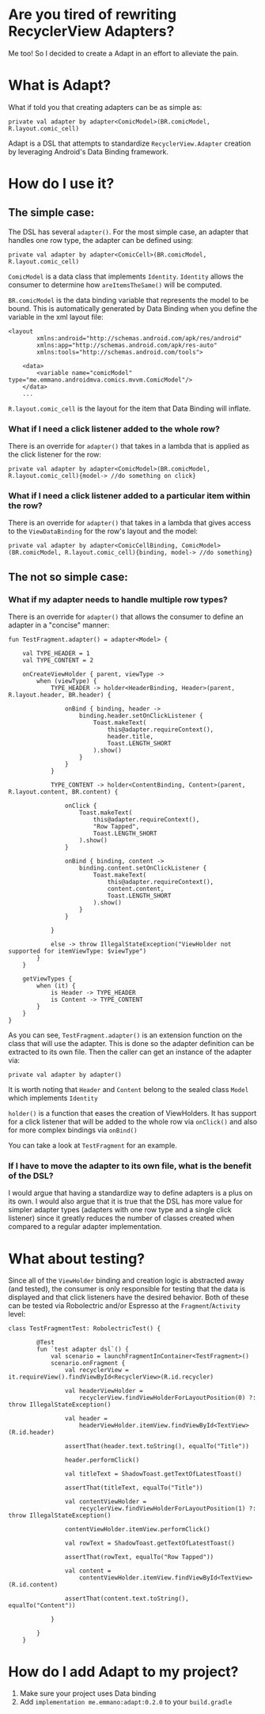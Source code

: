 # Are you tired of rewriting RecyclerView Adapters?
Me too! So I decided to create a Adapt in an effort to alleviate the pain.

# What is Adapt?
What if told you that creating adapters can be as simple as:

`private val adapter by adapter<ComicModel>(BR.comicModel, R.layout.comic_cell)`

Adapt is a DSL that attempts to standardize `RecyclerView.Adapter` creation by leveraging Android's
Data Binding framework.

# How do I use it?

## The simple case:

The DSL has several `adapter()`. For the most simple case, an adapter that handles one row type, the adapter can be defined using:

`private val adapter by adapter<ComicCell>(BR.comicModel, R.layout.comic_cell)`

`ComicModel` is a data class that implements `Identity`. `Identity` allows the consumer to determine how `areItemsTheSame()` will be computed.

`BR.comicModel` is the data binding variable that represents the model to be bound. This is automatically generated by Data Binding when you define the variable in the xml layout file:

```
<layout
        xmlns:android="http://schemas.android.com/apk/res/android"
        xmlns:app="http://schemas.android.com/apk/res-auto"
        xmlns:tools="http://schemas.android.com/tools">

    <data>
        <variable name="comicModel" type="me.emmano.androidmva.comics.mvvm.ComicModel"/>
    </data>
    ...
```

`R.layout.comic_cell` is the layout for the item that Data Binding will inflate.

### What if I need a click listener added to the whole row?

There is an override for `adapter()` that takes in a lambda that is applied as the click listener for the row:

`private val adapter by adapter<ComicModel>(BR.comicModel, R.layout.comic_cell){model-> //do something on click}`

### What if I need a click listener added to a particular item within the row?
There is an override for `adapter()` that takes in a lambda that gives access to the `ViewDataBinding` for the row's layout and the model:

`private val adapter by adapter<ComicCellBinding, ComicModel>(BR.comicModel, R.layout.comic_cell){binding, model-> //do something}`

## The not so simple case:
### What if my adapter needs to handle multiple row types?
There is an override for `adapter()` that allows the consumer to define an adapter in a "concise" manner:


```
fun TestFragment.adapter() = adapter<Model> {

    val TYPE_HEADER = 1
    val TYPE_CONTENT = 2

    onCreateViewHolder { parent, viewType ->
        when (viewType) {
            TYPE_HEADER -> holder<HeaderBinding, Header>(parent, R.layout.header, BR.header) {

                onBind { binding, header ->
                    binding.header.setOnClickListener {
                        Toast.makeText(
                            this@adapter.requireContext(),
                            header.title,
                            Toast.LENGTH_SHORT
                        ).show()
                    }
                }
            }

            TYPE_CONTENT -> holder<ContentBinding, Content>(parent, R.layout.content, BR.content) {

                onClick {
                    Toast.makeText(
                        this@adapter.requireContext(),
                        "Row Tapped",
                        Toast.LENGTH_SHORT
                    ).show()
                }

                onBind { binding, content ->
                    binding.content.setOnClickListener {
                        Toast.makeText(
                            this@adapter.requireContext(),
                            content.content,
                            Toast.LENGTH_SHORT
                        ).show()
                    }
                }

            }

            else -> throw IllegalStateException("ViewHolder not supported for itemViewType: $viewType")
        }
    }

    getViewTypes {
        when (it) {
            is Header -> TYPE_HEADER
            is Content -> TYPE_CONTENT
        }
    }
}
```
As you can see, `TestFragment.adapter()` is an extension function on the class that will use the adapter. This is done so the adapter definition can be extracted to its own file. Then the caller can get an instance of the adapter via:

`private val adapter by adapter()`

It is worth noting that `Header` and `Content` belong to the sealed class `Model` which implements `Identity`

`holder()` is a function that eases the creation of ViewHolders. It has support for a click listener that will be added to the whole row via `onClick()` and also for more complex bindings via `onBind()`

You can take a look at `TestFragment` for an example.

### If I have to move the adapter to its own file, what is the benefit of the DSL?
I would argue that having a standardize way to define adapters is a plus on its own. I would also argue
that it is true that the DSL has more value for simpler adapter types (adapters with one row type and a single click listener) since it greatly reduces the number of classes created when compared to a regular adapter implementation.


# What about testing?
Since all of the `ViewHolder` binding and creation logic is abstracted away (and tested), the consumer is only responsible for testing that the data is displayed and that click listeners have the desired behavior. Both of these can be tested via Robolectric and/or Espresso at the `Fragment`/`Activity` level:

```
class TestFragmentTest: RobolectricTest() {

        @Test
        fun `test adapter dsl`() {
            val scenario = launchFragmentInContainer<TestFragment>()
            scenario.onFragment {
                val recyclerView = it.requireView().findViewById<RecyclerView>(R.id.recycler)

                val headerViewHolder =
                    recyclerView.findViewHolderForLayoutPosition(0) ?: throw IllegalStateException()

                val header =
                    headerViewHolder.itemView.findViewById<TextView>(R.id.header)

                assertThat(header.text.toString(), equalTo("Title"))

                header.performClick()

                val titleText = ShadowToast.getTextOfLatestToast()

                assertThat(titleText, equalTo("Title"))

                val contentViewHolder =
                    recyclerView.findViewHolderForLayoutPosition(1) ?: throw IllegalStateException()

                contentViewHolder.itemView.performClick()

                val rowText = ShadowToast.getTextOfLatestToast()

                assertThat(rowText, equalTo("Row Tapped"))

                val content =
                    contentViewHolder.itemView.findViewById<TextView>(R.id.content)

                assertThat(content.text.toString(), equalTo("Content"))

            }

        }
    }
```

# How do I add Adapt to my project?
1. Make sure your project uses Data binding
2. Add `implementation me.emmano:adapt:0.2.0` to your `build.gradle`
